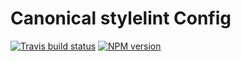 # Canonical stylelint Config

[![Travis build status](http://img.shields.io/travis/gajus/stylelint-config-canonical/master.svg?style=flat-square)](https://travis-ci.org/gajus/stylelint-config-canonical)
[![NPM version](http://img.shields.io/npm/v/stylelint-config-canonical.svg?style=flat-square)](https://www.npmjs.org/package/stylelint-config-canonical)
